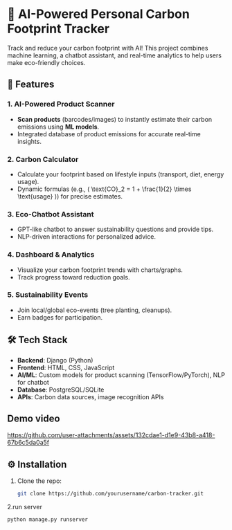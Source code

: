 # 🌱 AI-Powered Personal Carbon Footprint Tracker

Track and reduce your carbon footprint with AI! This project combines machine learning, a chatbot assistant, and real-time analytics to help users make eco-friendly choices.


## 🚀 Features

### **1. AI-Powered Product Scanner**
- **Scan products** (barcodes/images) to instantly estimate their carbon emissions using **ML models**.
- Integrated database of product emissions for accurate real-time insights.

### **2. Carbon Calculator**
- Calculate your footprint based on lifestyle inputs (transport, diet, energy usage).
- Dynamic formulas (e.g., \( \text{CO}_2 = 1 + \frac{1}{2} \times \text{usage} \)) for precise estimates.

### **3. Eco-Chatbot Assistant**
- GPT-like chatbot to answer sustainability questions and provide tips.
- NLP-driven interactions for personalized advice.

### **4. Dashboard & Analytics**
- Visualize your carbon footprint trends with charts/graphs.
- Track progress toward reduction goals.

### **5. Sustainability Events**
- Join local/global eco-events (tree planting, cleanups).
- Earn badges for participation.

## 🛠️ Tech Stack
- **Backend**: Django (Python)
- **Frontend**: HTML, CSS, JavaScript
- **AI/ML**: Custom models for product scanning (TensorFlow/PyTorch), NLP for chatbot
- **Database**: PostgreSQL/SQLite
- **APIs**: Carbon data sources, image recognition APIs
  
## Demo video

https://github.com/user-attachments/assets/132cdae1-d1e9-43b8-a418-67b6c5da0a5f

## ⚙️ Installation
1. Clone the repo:
   ```bash
   git clone https://github.com/yourusername/carbon-tracker.git
2.run server 
   ```bash
   python manage.py runserver
